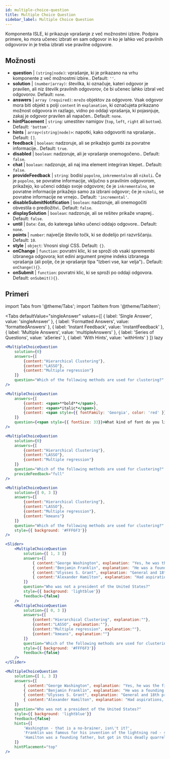 ```yaml
---
id: multiple-choice-question 
title: Multiple Choice Question
sidebar_label: Multiple Choice Question
---
```


Komponenta ISLE, ki prikazuje vprašanje z več možnostmi izbire. Podpira primere, ko mora učenec izbrati en sam odgovor in ko je lahko več pravilnih odgovorov in je treba izbrati vse pravilne odgovore.

## Možnosti

* __question__ | `(string|node)`: vprašanje, ki je prikazano na vrhu komponente z več možnostmi izbire.. Default: `''`.
* __solution__ | `(number|array)`: številka, ki označuje, kateri odgovor je pravilen, ali niz številk pravilnih odgovorov, če bi učenec lahko izbral več odgovorov. Default: `none`.
* __answers__ | `array (required)`: `mrežo` objektov za odgovore. Vsak odgovor mora biti objekt s polji `content` in `explanation`, ki označujeta prikazano možnost odgovora in razlago, vidno po oddaji vprašanja, ki pojasnjuje, zakaj je odgovor pravilen ali napačen.. Default: `none`.
* __hintPlacement__ | `string`: umestitev namigov (`top`, `left`, `right` ali `bottom`). Default: `'bottom'`.
* __hints__ | `array<(string|node)>`: napotki, kako odgovoriti na vprašanje.. Default: `[]`.
* __feedback__ | `boolean`: nadzoruje, ali se prikažejo gumbi za povratne informacije.. Default: `true`.
* __disabled__ | `boolean`: nadzoruje, ali je vprašanje onemogočeno.. Default: `false`.
* __chat__ | `boolean`: nadzoruje, ali naj ima element integriran klepet.. Default: `false`.
* __provideFeedback__ | `string`: bodisi `popolno`, `inkrementalno` ali `nikoli`. Če je `popolno`, se povratne informacije, vključno s pravilnim odgovorom, prikažejo, ko učenci oddajo svoje odgovore; če je `inkrementalno`, se povratne informacije prikažejo samo za izbrani odgovor; če je `nikoli`, se povratne informacije ne vrnejo.. Default: `'incremental'`.
* __disableSubmitNotification__ | `boolean`: nadzoruje, ali onemogočiti obvestila o predložitvi.. Default: `false`.
* __displaySolution__ | `boolean`: nadzoruje, ali se rešitev prikaže vnaprej.. Default: `false`.
* __until__ | `Date`: čas, do katerega lahko učenci oddajo odgovore.. Default: `none`.
* __points__ | `number`: največje število točk, ki se dodelijo pri razvrščanju. Default: `10`.
* __style__ | `object`: Vnosni slogi CSS. Default: `{}`.
* __onChange__ | `function`: povratni klic, ki se sproži ob vsaki spremembi izbranega odgovora; kot edini argument prejme indeks izbranega vprašanja (ali polje, če je vprašanje tipa "Izberi vse, kar velja").. Default: `onChange(){}`.
* __onSubmit__ | `function`: povratni klic, ki se sproži po oddaji odgovora. Default: `onSubmit(){}`.


## Primeri

import Tabs from '@theme/Tabs';
import TabItem from '@theme/TabItem';

<Tabs
    defaultValue="singleAnswer"
    values={[
        { label: 'Single Answer', value: 'singleAnswer' },
        { label: 'Formatted Answers', value: 'formattedAnswers' },
        { label: 'Instant Feedback', value: 'instantFeedback' },
        { label: 'Multiple Answers', value: 'multipleAnswers' },
        { label: 'Series of Questions', value: 'aSeries' },
        { label: 'With Hints', value: 'withHints' }
    ]}
    lazy
>

<TabItem value="singleAnswer">

```jsx live
<MultipleChoiceQuestion
    solution={0}
    answers={[
        {content:"Hierarchical Clustering"},
        {content:"LASSO"},
        {content:"Multiple regression"}
    ]}
    question="Which of the following methods are used for clustering?"
/>
```

</TabItem>

<TabItem value="formattedAnswers" >

```jsx live
<MultipleChoiceQuestion
    answers={[
        {content: <span>**bold**</span>},
        {content: <span>*italic*</span>},
        {content: <span style={{ fontFamily: 'Georgia', color: 'red' }}>styled</span>}
    ]}
    question={<span style={{ fontSize: 33}}>What kind of font do you like the most?</span>}
/>
```

</TabItem>

<TabItem value="instantFeedback">

```jsx live
<MultipleChoiceQuestion
    solution={0}
    answers={[
        {content:"Hierarchical Clustering"},
        {content:"LASSO"},
        {content:"Multiple regression"}
    ]}
    question="Which of the following methods are used for clustering?"
    provideFeedback="full"
/>
```

</TabItem>

<TabItem value="multipleAnswers">

```jsx live
<MultipleChoiceQuestion
    solution={[ 0, 3 ]}
    answers={[
        {content:"Hierarchical Clustering"},
        {content:"LASSO"},
        {content:"Multiple regression"},
        {content:"kmeans"}
    ]}
    question="Which of the following methods are used for clustering?"
    style={{ background: '#FFF6F3'}}
/>
```

</TabItem>

<TabItem value="aSeries">

```jsx live
<Slider>
    <MultipleChoiceQuestion
        solution={[ 1, 3 ]}
        answers={[
            { content:"George Washington", explanation: "Yes, he was the first president." },
            { content:"Benjamin Franklin", explanation: "He was a founding father."},
            { content:"Ulysses S. Grant", explanation: "General and 18th president." },
            { content:"Alexander Hamilton", explanation: "Had aspirations, but died in a duel." }
        ]}
        question="Who was not a president of the United States?"
        style={{ background: 'lightblue'}}
        feedback={false}
    />
    <MultipleChoiceQuestion
        solution={[ 0, 3 ]}
        answers={[
            {content:"Hierarchical Clustering", explanation:""},
            {content:"LASSO", explanation:""},
            {content:"Multiple regression", explanation:""},
            {content:"kmeans", explanation:""}
        ]}
        question="Which of the following methods are used for clustering?"
        style={{ background: '#FFF6F3'}}
        feedback={false}
    />
</Slider>
```

</TabItem>

<TabItem value="withHints">

```jsx live
<MultipleChoiceQuestion
    solution={[ 1, 3 ]}
    answers={[
        { content:"George Washington", explanation: "Yes, he was the first president." },
        { content:"Benjamin Franklin", explanation: "He was a founding father."},
        { content:"Ulysses S. Grant", explanation: "General and 18th president." },
        { content:"Alexander Hamilton", explanation: "Had aspirations, but died in a duel." }
    ]}
    question="Who was not a president of the United States?"
    style={{ background: 'lightblue'}}
    feedback={false}
    hints={[
        'Washington - that is a no-brainer, isn\'t it?',
        'Franklin was famous for his invention of the lightning rod - so why become more?',
        'Hamilton was a founding father, but got in this deadly quarrel with Aaron Burr.',
    ]}
    hintPlacement="top"
/>
```

</TabItem>

</Tabs>
